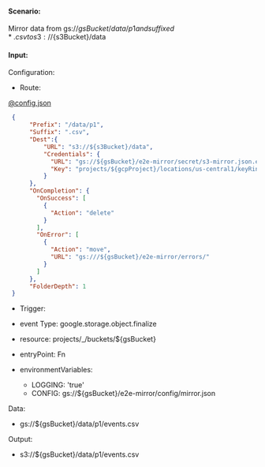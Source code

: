 #### Scenario:

Mirror data from gs://${gsBucket}/data/p1 and suffixed *.csv to s3://${s3Bucket}/data

#### Input:

Configuration:

* Route:

[@config,json](../../../config/gs.json)
```json
 {
      "Prefix": "/data/p1",
      "Suffix": ".csv",
      "Dest":{
          "URL": "s3://${s3Bucket}/data",
          "Credentials": {
            "URL": "gs://${gsBucket}/e2e-mirror/secret/s3-mirror.json.enc",
            "Key": "projects/${gcpProject}/locations/us-central1/keyRings/gs_mirror_ring/cryptoKeys/gs_mirror_key"
          }
      },
      "OnCompletion": {
        "OnSuccess": [
          {
            "Action": "delete"
          }
        ],
        "OnError": [
          {
            "Action": "move",
            "URL": "gs:///${gsBucket}/e2e-mirror/errors/"
          }
        ]
      },
      "FolderDepth": 1
 }
```
 


* Trigger:

* event Type: google.storage.object.finalize
* resource: projects/_/buckets/${gsBucket}
* entryPoint: Fn
* environmentVariables:
  - LOGGING: 'true'
  - CONFIG: gs://${gsBucket}/e2e-mirror/config/mirror.json
 


Data:
- gs://${gsBucket}/data/p1/events.csv


Output:
- s3://${gsBucket}/data/p1/events.csv